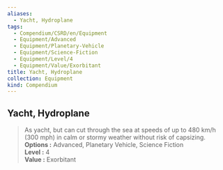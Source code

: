 ```yaml
---
aliases:
  - Yacht, Hydroplane
tags:
  - Compendium/CSRD/en/Equipment
  - Equipment/Advanced
  - Equipment/Planetary-Vehicle
  - Equipment/Science-Fiction
  - Equipment/Level/4
  - Equipment/Value/Exorbitant
title: Yacht, Hydroplane
collection: Equipment
kind: Compendium
---
```

## Yacht, Hydroplane  
  
>As yacht, but can cut through the sea at speeds of up to 480 km/h (300 mph) in calm or stormy weather without risk of capsizing.  
> **Options :** Advanced, Planetary Vehicle, Science Fiction  
> **Level :** 4  
> **Value :** Exorbitant